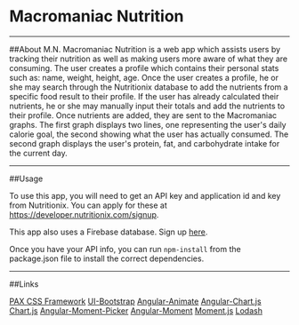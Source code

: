 # Macromaniac Nutrition
***


##About M.N.
Macromaniac Nutrition is a web app which assists users by tracking their nutrition as well as making users more aware of what they are consuming. The user creates a profile which contains their personal stats such as: name, weight, height, age. Once the user creates a profile, he or she may search through the Nutritionix database to add the nutrients from a specific food result to their profile. If the user has already calculated their nutrients, he or she may manually input their totals and add the nutrients to their profile. Once nutrients are added, they are sent to the Macromaniac graphs. The first graph displays two lines, one representing the user's daily calorie goal, the second showing what the user has actually consumed. The second graph displays the user's protein, fat, and carbohydrate intake for the current day. 

***

##Usage

To use this app, you will need to get an API key and application id and key from Nutritionix. You can apply for these at https://developer.nutritionix.com/signup.

This app also uses a Firebase database. Sign up [here](https://firebase.google.com).

Once you have your API info, you can run ```npm-install``` from the package.json file to install the correct dependencies.

***

##Links

[PAX CSS Framework](http://docs.paxagency.com/css/)
[UI-Bootstrap](https://angular-ui.github.io/bootstrap/)
[Angular-Animate](https://www.npmjs.com/package/angular-animate)
[Angular-Chart.js](http://jtblin.github.io/angular-chart.js/)
[Chart.js](http://www.chartjs.org/docs/latest/)
[Angular-Moment-Picker](https://github.com/indrimuska/angular-moment-picker)
[Angular-Moment](https://github.com/urish/angular-moment)
[Moment.js](https://momentjs.com/)
[Lodash](https://lodash.com/)



